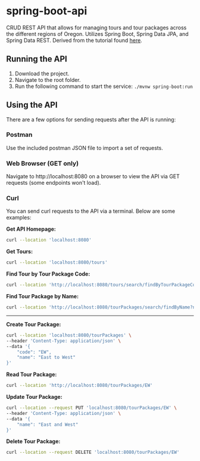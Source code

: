 # spring-boot-api
CRUD REST API that allows for managing tours and tour packages across the different regions of Oregon. Utilizes Spring Boot, Spring Data JPA, and Spring Data REST. 
Derived from the tutorial found [here](https://www.linkedin.com/learning/creating-your-first-spring-boot-microservice/paging-and-sorting?autoSkip=true&resume=false).

## Running the API
1. Download the project.
1. Navigate to the root folder.
1. Run the following command to start the service:
   `./mvnw spring-boot:run`

## Using the API
There are a few options for sending requests after the API is running:

### Postman 
Use the included postman JSON file to import a set of requests.

### Web Browser (GET only)
Navigate to http://localhost:8080 on a browser to view the API via GET requests (some endpoints won't load).

### Curl
You can send curl requests to the API via a terminal. Below are some examples:

**Get API Homepage:**
```bash
curl --location 'localhost:8080'
```

**Get Tours:**
```bash
curl --location 'localhost:8080/tours'
```

**Find Tour by Tour Package Code:**
```bash
curl --location 'http://localhost:8080/tours/search/findByTourPackageCode?code=CS'
```

**Find Tour Package by Name:**
```bash
curl --location 'http://localhost:8080/tourPackages/search/findByName?name=Rivers%20and%20Sea'
```

---

**Create Tour Package:**
```bash
curl --location 'localhost:8080/tourPackages' \
--header 'Content-Type: application/json' \
--data '{
    "code": "EW",
    "name": "East to West"
}'
```

**Read Tour Package:**
```bash
curl --location 'http://localhost:8080/tourPackages/EW'
```

**Update Tour Package:**
```bash
curl --location --request PUT 'localhost:8080/tourPackages/EW' \
--header 'Content-Type: application/json' \
--data '{
    "name": "East and West"
}'
```

**Delete Tour Package:**
```bash
curl --location --request DELETE 'localhost:8080/tourPackages/EW'
```
